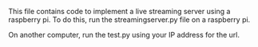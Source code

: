 This file contains code to implement a live streaming server using a raspberry pi. To do this, run the streamingserver.py file on a raspberry pi.

On another computer, run the test.py using your IP address for the url.
